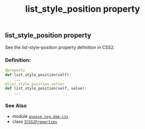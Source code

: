 ﻿---
title: list_style_position property
second_title: Aspose.SVG for Python via .NET API References
description: 
type: docs
weight: 630
url: /python-net/aspose.svg.dom.css/icss2properties/list_style_position/
is_root: false
---

## list_style_position property


See the list-style-position property definition in CSS2.
### Definition:
```python
@property
def list_style_position(self):
    ...
@list_style_position.setter
def list_style_position(self, value):
    ...
```

### See Also
* module [`aspose.svg.dom.css`](../../)
* class [`ICSS2Properties`](/svg/python-net/aspose.svg.dom.css/icss2properties)
